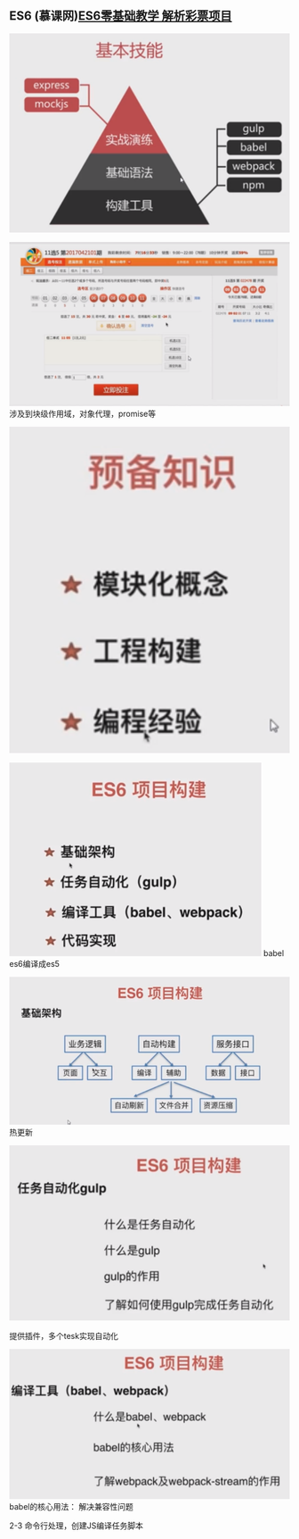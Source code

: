 ## ES6 (慕课网)[ES6零基础教学 解析彩票项目](https://coding.imooc.com/class/chapter/98.html#Anchor)
![avatar](../public/es6_1.png)

![avatar](../public/es6_2.png)
涉及到块级作用域，对象代理，promise等

![avatar](../public/es6_3.png)

![avatar](../public/es6_4.png)
babel es6编译成es5

![avatar](../public/es6_5.png)
热更新


![avatar](../public/es6_6.png)

提供插件，多个tesk实现自动化 

![avatar](../public/es6_7.png)
babel的核心用法：
解决兼容性问题

 2-3 命令行处理，创建JS编译任务脚本
